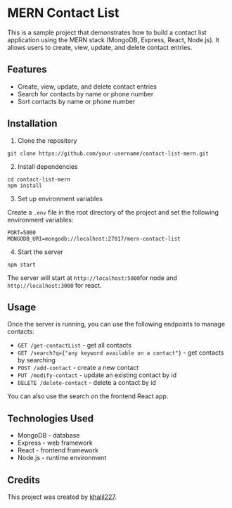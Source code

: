 # MERN Contact List

This is a sample project that demonstrates how to build a contact list application using the MERN stack (MongoDB, Express, React, Node.js). It allows users to create, view, update, and delete contact entries.

## Features

- Create, view, update, and delete contact entries
- Search for contacts by name or phone number
- Sort contacts by name or phone number

## Installation

1. Clone the repository
```
git clone https://github.com/your-username/contact-list-mern.git
```

2. Install dependencies
```
cd contact-list-mern
npm install
```

3. Set up environment variables

Create a `.env` file in the root directory of the project and set the following environment variables:
```
PORT=5000
MONGODB_URI=mongodb://localhost:27017/mern-contact-list
```

4. Start the server
```
npm start
```


The server will start at `http://localhost:5000`for node and `http://localhost:3000` for react.

## Usage

Once the server is running, you can use the following endpoints to manage contacts:

- `GET /get-contactList` - get all contacts
- `GET /search?q={"any keyword available on a contact"}` - get contacts by searching
- `POST /add-contact` - create a new contact
- `PUT /modify-contact` - update an existing contact by id
- `DELETE /delete-contact` - delete a contact by id

You can also use the search on the frontend React app.

## Technologies Used

- MongoDB - database
- Express - web framework
- React - frontend framework
- Node.js - runtime environment



## Credits

This project was created by [khalil227](https://github.com/khalil227).



